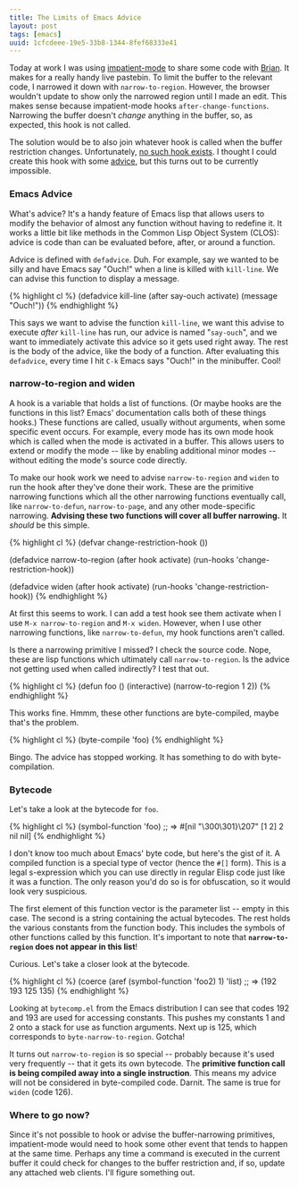 ```yaml
---
title: The Limits of Emacs Advice
layout: post
tags: [emacs]
uuid: 1cfcdeee-19e5-33b8-1344-8fef68333e41
---
```


Today at work I was using [impatient-mode][imp] to share some code
with [Brian][brian]. It makes for a really handy live pastebin. To
limit the buffer to the relevant code, I narrowed it down with
`narrow-to-region`. However, the browser wouldn't update to show only
the narrowed region until I made an edit. This makes sense because
impatient-mode hooks `after-change-functions`.  Narrowing the buffer
doesn't *change* anything in the buffer, so, as expected, this hook is
not called.

The solution would be to also join whatever hook is called when the
buffer restriction changes. Unfortunately,
[no such hook exists][hooks]. I thought I could create this hook with
some [advice][advice], but this turns out to be currently impossible.

### Emacs Advice

What's advice? It's a handy feature of Emacs lisp that allows users to
modify the behavior of almost any function without having to redefine
it. It works a little bit like methods in the Common Lisp Object
System (CLOS): advice is code than can be evaluated before, after, or
around a function.

Advice is defined with `defadvice`. Duh. For example, say we wanted to
be silly and have Emacs say "Ouch!" when a line is killed with
`kill-line`. We can advise this function to display a message.

{% highlight cl %}
(defadvice kill-line (after say-ouch activate)
  (message "Ouch!"))
{% endhighlight %}

This says we want to advise the function `kill-line`, we want this
advise to execute *after* `kill-line` has run, our advice is named
"`say-ouch`", and we want to immediately activate this advice so it
gets used right away. The rest is the body of the advice, like the
body of a function. After evaluating this `defadvice`, every time I
hit `C-k` Emacs says "Ouch!" in the minibuffer. Cool!

### narrow-to-region and widen

A hook is a variable that holds a list of functions. (Or maybe hooks
are the functions in this list? Emacs' documentation calls both of
these things hooks.) These functions are called, usually without
arguments, when some specific event occurs. For example, every mode
has its own mode hook which is called when the mode is activated in a
buffer. This allows users to extend or modify the mode -- like by
enabling additional minor modes -- without editing the mode's source
code directly.

To make our hook work we need to advise `narrow-to-region` and `widen`
to run the hook after they've done their work. These are the primitive
narrowing functions which all the other narrowing functions eventually
call, like `narrow-to-defun`, `narrow-to-page`, and any other
mode-specific narrowing. **Advising these two functions will cover all
buffer narrowing.** It *should* be this simple.

{% highlight cl %}
(defvar change-restriction-hook ())

(defadvice narrow-to-region (after hook activate)
  (run-hooks 'change-restriction-hook))

(defadvice widen (after hook activate)
  (run-hooks 'change-restriction-hook))
{% endhighlight %}

At first this seems to work. I can add a test hook see them activate
when I use `M-x narrow-to-region` and `M-x widen`. However, when I use
other narrowing functions, like `narrow-to-defun`, my hook functions
aren't called.

Is there a narrowing primitive I missed? I check the source
code. Nope, these are lisp functions which ultimately call
`narrow-to-region`. Is the advice not getting used when called
indirectly? I test that out.

{% highlight cl %}
(defun foo ()
  (interactive)
  (narrow-to-region 1 2))
{% endhighlight %}

This works fine. Hmmm, these other functions are byte-compiled, maybe
that's the problem.

{% highlight cl %}
(byte-compile 'foo)
{% endhighlight %}

Bingo. The advice has stopped working. It has something to do with
byte-compilation.

### Bytecode

Let's take a look at the bytecode for `foo`.

{% highlight cl %}
(symbol-function 'foo)
;; => #[nil "\300\301}\207" [1 2] 2 nil nil]
{% endhighlight %}

I don't know too much about Emacs' byte code, but here's the gist of
it. A compiled function is a special type of vector (hence the `#[]`
form). This is a legal s-expression which you can use directly in
regular Elisp code just like it was a function. The only reason you'd
do so is for obfuscation, so it would look very suspicious.

The first element of this function vector is the parameter list --
empty in this case. The second is a string containing the actual
bytecodes. The rest holds the various constants from the function
body. This includes the symbols of other functions called by this
function. It's important to note that **`narrow-to-region` does not
appear in this list**!

Curious. Let's take a closer look at the bytecode.

{% highlight cl %}
(coerce (aref (symbol-function 'foo2) 1) 'list)
;; => (192 193 125 135)
{% endhighlight %}

Looking at `bytecomp.el` from the Emacs distribution I can see that
codes 192 and 193 are used for accessing constants. This pushes my
constants 1 and 2 onto a stack for use as function arguments. Next up
is 125, which corresponds to `byte-narrow-to-region`. Gotcha!

It turns out `narrow-to-region` is so special -- probably because it's
used very frequently -- that it gets its own bytecode. The **primitive
function call is being compiled away into a single instruction**. This
means my advice will not be considered in byte-compiled code. Darnit.
The same is true for `widen` (code 126).

### Where to go now?

Since it's not possible to hook or advise the buffer-narrowing
primitives, impatient-mode would need to hook some other event that
tends to happen at the same time. Perhaps any time a command is
executed in the current buffer it could check for changes to the
buffer restriction and, if so, update any attached web clients. I'll
figure something out.


[imp]: http://www.50ply.com/blog/2012/08/13/introducing-impatient-mode/
[brian]: http://www.50ply.com/
[hooks]: http://www.gnu.org/software/emacs/manual/html_node/elisp/Standard-Hooks.html
[advice]: http://www.gnu.org/software/emacs/manual/html_node/elisp/Advising-Functions.html
